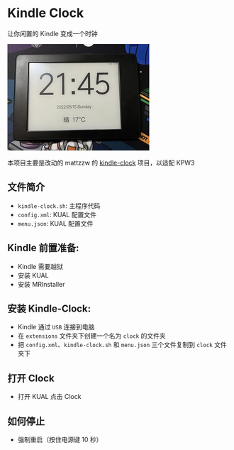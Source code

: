 # Kindle Clock

让你闲置的 Kindle 变成一个时钟

![screenshot](./screenshot.jpeg)

本项目主要是改动的 mattzzw 的 [kindle-clock](https://github.com/mattzzw/kindle-clock) 项目，以适配 KPW3

## 文件简介
* `kindle-clock.sh`: 主程序代码
* `config.xml`: KUAL 配置文件
* `menu.json`: KUAL 配置文件

## Kindle 前置准备:
* Kindle 需要越狱
* 安装 KUAL
* 安装 MRInstaller

## 安装 Kindle-Clock:
* Kindle 通过 `USB` 连接到电脑
* 在 `extensions` 文件夹下创建一个名为 `clock` 的文件夹
* 把 `config.xml`、`kindle-clock.sh` 和 `menu.json` 三个文件复制到 `clock` 文件夹下


## 打开 Clock
* 打开 KUAL 点击 Clock

## 如何停止
* 强制重启（按住电源键 10 秒）

